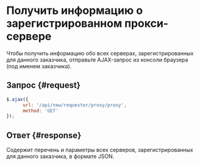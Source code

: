 # Получить информацию о зарегистрированном прокси-сервере

Чтобы получить информацию обо всех серверах, зарегистрированных для данного заказчика, отправьте AJAX-запрос из консоли браузера (под именем заказчика).

## Запрос {#request}

```js
$.ajax({
      url: '/api/new/requester/proxy/proxy',
      method: 'GET'
});
```

## Ответ {#response}

Содержит перечень и параметры всех серверов, зарегистрированных для данного заказчика, в формате JSON.
